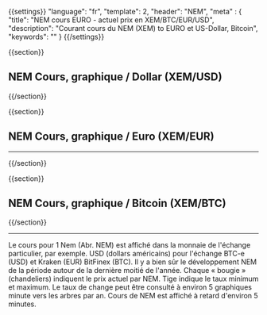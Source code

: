﻿{{settings}}
  "language": "fr",
  "template": 2,
  "header": "NEM",
  "meta" : {
    "title": "NEM cours EURO - actuel prix en XEM/BTC/EUR/USD",
    "description": "Courant cours du NEM (XEM) to EURO et US-Dollar, Bitcoin",
    "keywords": ""
  }
{{/settings}}




{{section}}

##  NEM Cours, graphique / Dollar **(XEM/USD)** 

<!-- TradingView Widget BEGIN -->
<script type="text/javascript" src="https://d33t3vvu2t2yu5.cloudfront.net/tv.js"></script>
<script type="text/javascript">
new TradingView.widget({
  "width": "100%",
  "height": 400,
  "symbol": "HITBTC:XEMUSD",
  "interval": "D",
  "timezone": "Etc/UTC",
  "theme": "White",
  "style": "1",
  "locale": "en",
  "toolbar_bg": "#f1f3f6",
  "allow_symbol_change": true,
  "hideideas": true,
  "show_popup_button": true,
  "popup_width": "1000",
  "popup_height": "650",
});

</script>
<!-- TradingView Widget END -->


{{/section}}

{{section}}
## NEM Cours, graphique / Euro **(XEM/EUR)**

<!-- TradingView Widget BEGIN -->
<script type="text/javascript" src="https://d33t3vvu2t2yu5.cloudfront.net/tv.js"></script>
<script type="text/javascript">
new TradingView.widget({
  "width": "100%",
  "height": 400,
  "symbol": "HITBTC:XEMEUR",
  "interval": "D",
  "timezone": "Etc/UTC",
  "theme": "White",
  "style": "1",
  "locale": "en",
  "toolbar_bg": "#f1f3f6",
  "allow_symbol_change": true,
  "hideideas": true,
  "show_popup_button": true,
  "popup_width": "1000",
  "popup_height": "650",
});

</script>
<!-- TradingView Widget END -->
- - -

{{/section}}

{{section}}
## NEM Cours, graphique / Bitcoin **(XEM/BTC)**

<!-- TradingView Widget BEGIN -->
<script type="text/javascript" src="https://d33t3vvu2t2yu5.cloudfront.net/tv.js"></script>
<script type="text/javascript">
new TradingView.widget({
  "width": "100%",
  "height": 400,
  "symbol": "POLONIEX:XEMBTC",
  "interval": "D",
  "timezone": "Etc/UTC",
  "theme": "White",
  "style": "1",
  "locale": "en",
  "toolbar_bg": "#f1f3f6",
  "allow_symbol_change": true,
  "hideideas": true,
  "show_popup_button": true,
  "popup_width": "1000",
  "popup_height": "650",
});

</script>
<!-- TradingView Widget END -->

{{/section}}
- - -
Le cours pour 1 Nem (Abr. NEM) est affiché dans la monnaie de l'échange particulier, par exemple. USD (dollars américains) pour l'échange BTC-e (USD) et Kraken (EUR) BitFinex (BTC). Il y a bien sûr le développement NEM de la période autour de la dernière moitié de l'année. Chaque « bougie » (chandeliers) indiquent le prix actuel par NEM. Tige indique le taux minimum et maximum. Le taux de change peut être consulté à environ 5 graphiques minute vers les arbres par an. Cours de NEM est affiché à retard d'environ 5 minutes.








